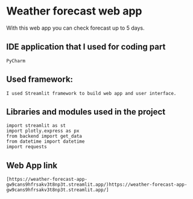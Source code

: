 # Weather forecast web app

With this web app you can check forecast up to 5 days.

## IDE application that I used for coding part
```
PyCharm
```

## Used framework:
```
I used Streamlit framework to build web app and user interface.
```

## Libraries and modules used in the project
```
import streamlit as st
import plotly.express as px
from backend import get_data
from datetime import datetime
import requests
```

## Web App link
```
[https://weather-forecast-app-gw9cans9hfrsakv3t8np3t.streamlit.app/)https://weather-forecast-app-gw9cans9hfrsakv3t8np3t.streamlit.app/]
```
